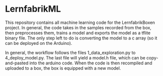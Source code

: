 # LernfabrikML

This repository contains all machine learning code for the LernfabrikBoxen project. In general, the code takes in the samples recorded from the box, then preprocesses them, trains a model and exports the model as a tflite binary file. The only step left to do is converting the model to a c array (so it can be deployed on the Arduino).

In general, the workflow follows the files 1_data_exploration.py to 4_deploy_model.py. The last file will yield a model.h file, which can be copy-and-pasted into the arduino code. When the code is then recompiled and uploaded to a box, the box is equipped with a new model.
